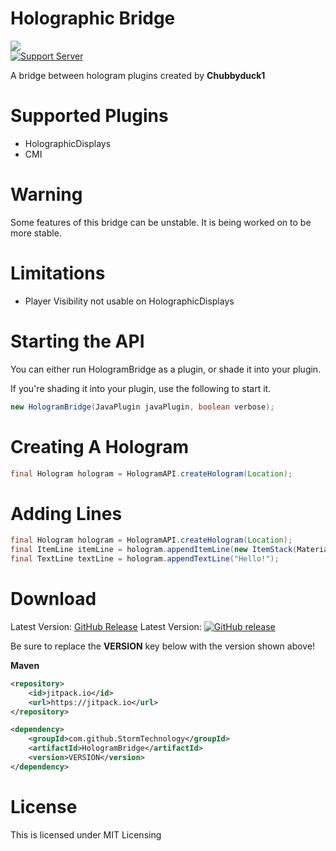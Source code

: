 # Holographic Bridge<br>
[![](https://jitpack.io/v/StormTechnology/HologramBridge.svg)](https://jitpack.io/#StormTechnology/HologramBridge)<br>
[![Support Server](https://img.shields.io/discord/609145954926460928.svg?label=Discord&logo=Discord&colorB=7289da&style=for-the-badge)](https://discord.gg/y4xc5tNrbQ)

A bridge between hologram plugins created by **Chubbyduck1**

# Supported Plugins<br>
* HolographicDisplays
* CMI

# Warning<br>
Some features of this bridge can be unstable. It is being worked on to be more stable.

# Limitations<br>
* Player Visibility not usable on HolographicDisplays

# Starting the API<br>
You can either run HologramBridge as a plugin, or shade it into your plugin.

If you're shading it into your plugin, use the following to start it.
```java
new HologramBridge(JavaPlugin javaPlugin, boolean verbose);
```

# Creating A Hologram<br>
```java
final Hologram hologram = HologramAPI.createHologram(Location);
```

# Adding Lines<br>
```java
final Hologram hologram = HologramAPI.createHologram(Location);
final ItemLine itemLine = hologram.appendItemLine(new ItemStack(Material.DIAMOND, 1));
final TextLine textLine = hologram.appendTextLine("Hello!");
```

# Download</br>
Latest Version: [GitHub Release](https://github.com/DV8FromTheWorld/JDA/releases/latest)
Latest Version:
[![GitHub release](https://img.shields.io/github/release/StormTechnology/HologramBridge.svg)](https://GitHub.com/StormTechnology/HologramBridge/releases/)


Be sure to replace the **VERSION** key below with the version shown above!

**Maven**
```xml
<repository>
    <id>jitpack.io</id>
    <url>https://jitpack.io</url>
</repository>
```
```xml
<dependency>
    <groupId>com.github.StormTechnology</groupId>
    <artifactId>HologramBridge</artifactId>
    <version>VERSION</version>
</dependency>
```

# License<br>
This is licensed under MIT Licensing